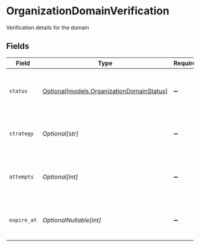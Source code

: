 # OrganizationDomainVerification

Verification details for the domain


## Fields

| Field                                                                              | Type                                                                               | Required                                                                           | Description                                                                        |
| ---------------------------------------------------------------------------------- | ---------------------------------------------------------------------------------- | ---------------------------------------------------------------------------------- | ---------------------------------------------------------------------------------- |
| `status`                                                                           | [Optional[models.OrganizationDomainStatus]](../models/organizationdomainstatus.md) | :heavy_minus_sign:                                                                 | Status of the verification. It can be `unverified` or `verified`                   |
| `strategy`                                                                         | *Optional[str]*                                                                    | :heavy_minus_sign:                                                                 | Name of the strategy used to verify the domain                                     |
| `attempts`                                                                         | *Optional[int]*                                                                    | :heavy_minus_sign:                                                                 | How many attempts have been made to verify the domain                              |
| `expire_at`                                                                        | *OptionalNullable[int]*                                                            | :heavy_minus_sign:                                                                 | Unix timestamp of when the verification will expire                                |
